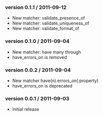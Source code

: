 ### version 0.1.1 / 2011-09-12

* New matcher: validate\_presence\_of
* New matcher: validate\_uniqueness\_of
* New matcher: validate\_format\_of


### version 0.1.0 / 2011-09-04

* New matcher: have many through
* have\_errors\_on is removed


### version 0.0.2 / 2011-09-04

* New matcher have(n).errors_on(:property)
* have\_errors\_on is deprecated


### version 0.0.1 / 2011-09-03

* Initial release
